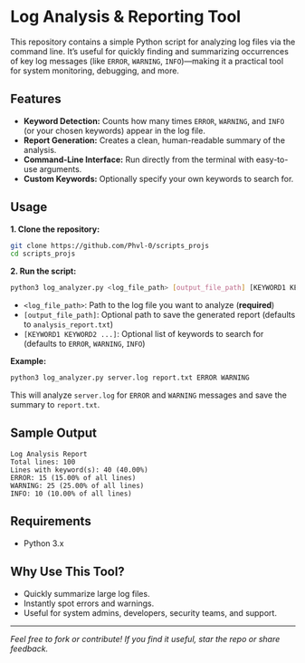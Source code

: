# Log Analysis & Reporting Tool

This repository contains a simple Python script for analyzing log files via the command line. It’s useful for quickly finding and summarizing occurrences of key log messages (like `ERROR`, `WARNING`, `INFO`)—making it a practical tool for system monitoring, debugging, and more.

## Features

- **Keyword Detection:** Counts how many times `ERROR`, `WARNING`, and `INFO` (or your chosen keywords) appear in the log file.
- **Report Generation:** Creates a clean, human-readable summary of the analysis.
- **Command-Line Interface:** Run directly from the terminal with easy-to-use arguments.
- **Custom Keywords:** Optionally specify your own keywords to search for.

## Usage

**1. Clone the repository:**
```sh
git clone https://github.com/Phvl-0/scripts_projs
cd scripts_projs
```

**2. Run the script:**
```sh
python3 log_analyzer.py <log_file_path> [output_file_path] [KEYWORD1 KEYWORD2 ...]
```
- `<log_file_path>`: Path to the log file you want to analyze (**required**)
- `[output_file_path]`: Optional path to save the generated report (defaults to `analysis_report.txt`)
- `[KEYWORD1 KEYWORD2 ...]`: Optional list of keywords to search for (defaults to `ERROR`, `WARNING`, `INFO`)

**Example:**
```sh
python3 log_analyzer.py server.log report.txt ERROR WARNING
```
This will analyze `server.log` for `ERROR` and `WARNING` messages and save the summary to `report.txt`.

## Sample Output

```
Log Analysis Report
Total lines: 100
Lines with keyword(s): 40 (40.00%)
ERROR: 15 (15.00% of all lines)
WARNING: 25 (25.00% of all lines)
INFO: 10 (10.00% of all lines)
```

## Requirements

- Python 3.x

## Why Use This Tool?

- Quickly summarize large log files.
- Instantly spot errors and warnings.
- Useful for system admins, developers, security teams, and support.

---

*Feel free to fork or contribute! If you find it useful, star the repo or share feedback.*
